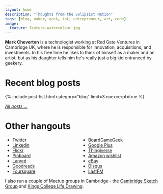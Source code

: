 ```yaml
---
layout: home
description: "Thoughts from the Solipsist Nation"
tags: [blog, maker, geek, iot, entrepreneur, art, code]
image:
  feature: feature-watercolour.jpg
---
```


**Mark Cheverton** is a technologist working at Red Gate Ventures in
Cambridge UK, where he is responsible for innovation,
acquisitions, and investments. In his free time he likes to think of
himself as a maker and an artist, but as his daughter tells him he's
really just a big kid entranced by geekery.

# Recent blog posts

{% include post-list.html category="blog" limit=3 noexcerpt=true %}

*[All posts ...](/blog)*

# Other hangouts

<ul style="-webkit-column-count: 2; column-count: 2;">
  <li><a href="http://twitter.com/ennui2342" rel="me">Twitter</a></li>
  <li><a href="http://linkedin.com/in/markcheverton" rel="me">Linkedin</a></li>
  <li><a href="http://flickr.com/ennui2342" rel="me">Flickr</a></li>
  <li><a href="https://pinboard.in/u:ennui2342" rel="me">Pinboard</a></li>
  <li><a href="http://lanyrd.com/ennui2342" rel="me">Lanyrd</a></li>
  <li><a href="http://www.goodreads.com/ennui2342" rel="me">Goodreads</a></li>
  <li><a href="https://foursquare.com/ennui2342" rel="me">Foursquare</a></li>
  <li><a href="http://boardgamegeek.com/user/ennui" rel="me">BoardGameGeek</a></li>
  <li><a href="https://plus.google.com/110560929370891202956" rel="me">Google Plus</a></li>
  <li><a href="http://www.thingiverse.com/ennui2342" rel="me">Thingiverse</a></li>
  <li><a href="http://www.amazon.co.uk/registry/wishlist/RMCAPGKQ2AK" rel="me">Amazon wishlist</a></li>
  <li><a href="http://www.ebay.co.uk/usr/ennui2342" rel="me">eBay</a></li>
  <li><a href="http://disqus.com/ennui2342/" rel="me">Disqus</a></li>
  <li><a href="http://www.last.fm/user/ennui2342" rel="me">LastFM</a></li>
<!--
  <li><a href="http://www.youtube.com/channel/UCygpE0e_YXItfpo-JHMy_UQ" rel="me">YouTube</a></li>
  <li><a href="https://speakerdeck.com/ennui2342" rel="me">Speaker Deck</a></li>
  Etsy
-->
</ul>

I also run a couple of Meetup groups in Cambridge - the <a href="http://www.meetup.com/Cambridge-sketch-group/members/9058511/">Cambridge Sketch Group</a> and
<a href="http://www.meetup.com/Kings-College-Life-Drawing/">Kings College Life Drawing</a>.
